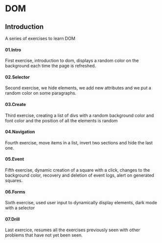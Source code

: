 # DOM

## Introduction

A series of exercises to learn DOM

#### 01.Intro

First exercise, introduction to dom, displays a random color on the background each time the page is refreshed.

#### 02.Selector

Second exercise, we hide elements, we add new attributes and we put a random color on some paragraphs.

#### 03.Create

Third exercise, creating a list of divs with a random background color and font color and the position of all the elements is random

#### 04.Navigation

Fourth exercise, move items in a list, invert two sections and hide the last one.

#### 05.Event

Fifth exercise, dynamic creation of a square with a click, changes to the background color, recovery and deletion of event logs, alert on generated squares.

#### 06.Forms

Sixth exercise, used user input to dynamically display elements, dark mode with a selector

#### 07.Drill

Last exercice, resumes all the exercises previously seen with other problems that have not yet been seen.
